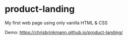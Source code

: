 # product-landing
My first web page using only vanilla HTML & CSS

Demo: https://chrisbrinkmann.github.io/product-landing/
